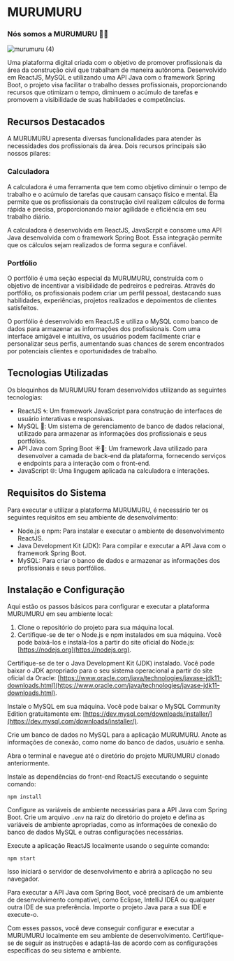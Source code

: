 # MURUMURU

### Nós somos a MURUMURU :blue_heart::yellow_heart:

![murumuru (4)](https://github.com/OFICIALMURUMURU/MURUMURU/assets/135625151/7cb6f9c2-7269-43b7-b30e-80565a8fdde8)


<p> Uma plataforma digital criada com o objetivo de promover profissionais da área da construção civil que trabalham de maneira autônoma. Desenvolvido em ReactJS, MySQL e utilizando uma API Java com o framework Spring Boot, o projeto visa facilitar o trabalho desses profissionais, proporcionando recursos que otimizam o tempo, diminuem o acúmulo de tarefas e promovem a visibilidade de suas habilidades e competências. </p>

## Recursos Destacados

A MURUMURU apresenta diversas funcionalidades para atender às necessidades dos profissionais da área. Dois recursos principais são nossos pilares:

### Calculadora

A calculadora é uma ferramenta que tem como objetivo diminuir o tempo de trabalho e o acúmulo de tarefas que causam cansaço físico e mental. Ela permite que os profissionais da construção civil realizem cálculos de forma rápida e precisa, proporcionando maior agilidade e eficiência em seu trabalho diário.

A calculadora é desenvolvida em ReactJS, JavaScrpit e consome uma API Java desenvolvida com o framework Spring Boot. Essa integração permite que os cálculos sejam realizados de forma segura e confiável.

### Portfólio

O portfólio é uma seção especial da MURUMURU, construída com o objetivo de incentivar a visibilidade de pedreiros e pedreiras. Através do portfólio, os profissionais podem criar um perfil pessoal, destacando suas habilidades, experiências, projetos realizados e depoimentos de clientes satisfeitos.

O portfólio é desenvolvido em ReactJS e utiliza o MySQL como banco de dados para armazenar as informações dos profissionais. Com uma interface amigável e intuitiva, os usuários podem facilmente criar e personalizar seus perfis, aumentando suas chances de serem encontrados por potenciais clientes e oportunidades de trabalho.

## Tecnologias Utilizadas

Os bloquinhos da MURUMURU foram desenvolvidos utilizando as seguintes tecnologias:

- ReactJS :cyclone:: Um framework JavaScript para construção de interfaces de usuário interativas e responsivas.
- MySQL :dolphin:: Um sistema de gerenciamento de banco de dados relacional, utilizado para armazenar as informações dos profissionais e seus portfólios.
- API Java com Spring Boot :sunny::hiking_boot:: Um framework Java utilizado para desenvolver a camada de back-end da plataforma, fornecendo serviços e endpoints para a interação com o front-end.
- JavaScript :globe_with_meridians:: Uma lingugem aplicada na calculadora e interações.

## Requisitos do Sistema

Para executar e utilizar a plataforma MURUMURU, é necessário ter os seguintes requisitos em seu ambiente de desenvolvimento:

- Node.js e npm: Para instalar e executar o ambiente de desenvolvimento ReactJS.
- Java Development Kit (JDK): Para compilar e executar a API Java com o framework Spring Boot.
- MySQL: Para criar o banco de dados e armazenar as informações dos profissionais e seus portfólios.

## Instalação e Configuração

Aqui estão os passos básicos para configurar e executar a plataforma MURUMURU em seu ambiente local:

1. Clone o repositório do projeto para sua máquina local.
2. Certifique-se de ter o Node.js e npm instalados em sua máquina. Você pode baixá-los e instalá-los a partir do site oficial do Node.js: [https://nodejs.org](https://nodejs.org).

Certifique-se de ter o Java Development Kit (JDK) instalado. Você pode baixar o JDK apropriado para o seu sistema operacional a partir do site oficial da Oracle: [https://www.oracle.com/java/technologies/javase-jdk11-downloads.html](https://www.oracle.com/java/technologies/javase-jdk11-downloads.html).

Instale o MySQL em sua máquina. Você pode baixar o MySQL Community Edition gratuitamente em: [https://dev.mysql.com/downloads/installer/](https://dev.mysql.com/downloads/installer/).

Crie um banco de dados no MySQL para a aplicação MURUMURU. Anote as informações de conexão, como nome do banco de dados, usuário e senha.

Abra o terminal e navegue até o diretório do projeto MURUMURU clonado anteriormente.

Instale as dependências do front-end ReactJS executando o seguinte comando:
```
npm install
```

Configure as variáveis de ambiente necessárias para a API Java com Spring Boot. Crie um arquivo `.env` na raiz do diretório do projeto e defina as variáveis de ambiente apropriadas, como as informações de conexão do banco de dados MySQL e outras configurações necessárias.

Execute a aplicação ReactJS localmente usando o seguinte comando:
```
npm start
```

Isso iniciará o servidor de desenvolvimento e abrirá a aplicação no seu navegador.

Para executar a API Java com Spring Boot, você precisará de um ambiente de desenvolvimento compatível, como Eclipse, IntelliJ IDEA ou qualquer outra IDE de sua preferência. Importe o projeto Java para a sua IDE e execute-o.

Com esses passos, você deve conseguir configurar e executar a MURUMURU localmente em seu ambiente de desenvolvimento. Certifique-se de seguir as instruções e adaptá-las de acordo com as configurações específicas do seu sistema e ambiente.
